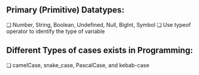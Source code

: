 ## Primary (Primitive) Datatypes:
❑ Number, String, Boolean, Undefined, Null, BigInt, Symbol
❑ Use typeof operator to identify the type of variable

## Different Types of cases exists in Programming:
❑ camelCase, snake_case, PascalCase, and kebab-case